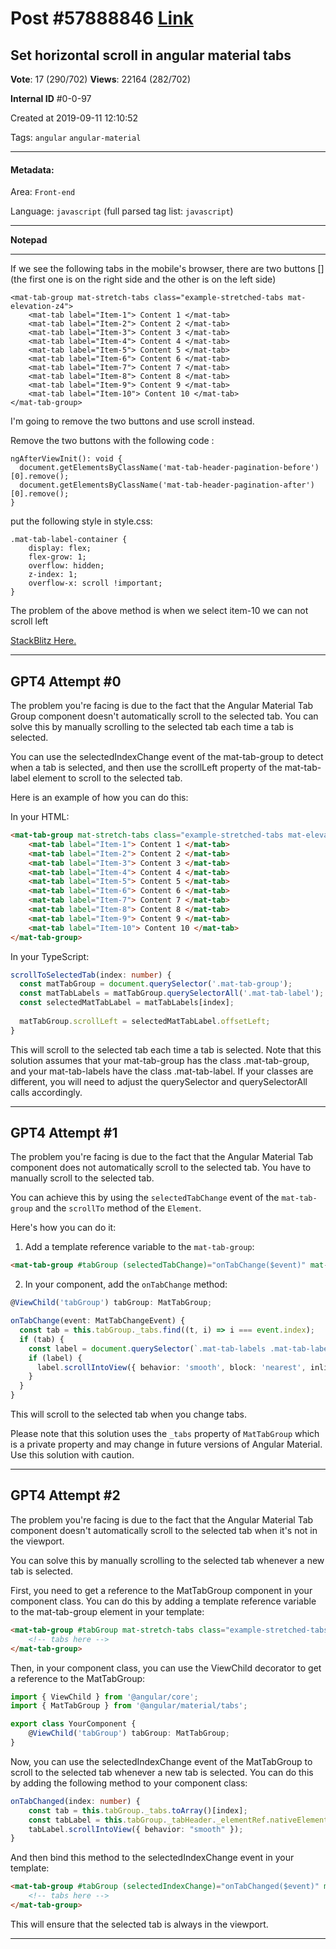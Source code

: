 
# Post \#57888846 [Link](https://stackoverflow.com/questions/57888846/)

## Set horizontal scroll in angular material tabs

**Vote**: 17 (290/702) **Views**: 22164 (282/702) 

**Internal ID** \#0-0-97

Created at 2019-09-11 12:10:52

Tags: `angular` `angular-material`

----------

#### Metadata:

Area: `Front-end`

Language: `javascript` (full parsed tag list: `javascript`)

----------

**Notepad**


----------

If we see the following tabs in the mobile's browser, there are two buttons [] (the first one is on the right side and the other is on the left side)

```
<mat-tab-group mat-stretch-tabs class="example-stretched-tabs mat-elevation-z4">
    <mat-tab label="Item-1"> Content 1 </mat-tab>
    <mat-tab label="Item-2"> Content 2 </mat-tab>
    <mat-tab label="Item-3"> Content 3 </mat-tab>
    <mat-tab label="Item-4"> Content 4 </mat-tab>
    <mat-tab label="Item-5"> Content 5 </mat-tab>
    <mat-tab label="Item-6"> Content 6 </mat-tab>
    <mat-tab label="Item-7"> Content 7 </mat-tab>
    <mat-tab label="Item-8"> Content 8 </mat-tab>
    <mat-tab label="Item-9"> Content 9 </mat-tab>
    <mat-tab label="Item-10"> Content 10 </mat-tab>
</mat-tab-group>
```


[](https://i.stack.imgur.com/TwYZ5.png)

I'm going to remove the two buttons and use scroll instead.



 Remove the two buttons with the following code :

```
ngAfterViewInit(): void {
  document.getElementsByClassName('mat-tab-header-pagination-before')[0].remove();
  document.getElementsByClassName('mat-tab-header-pagination-after')[0].remove();
}
```


 put the following style in style.css:

```
.mat-tab-label-container {
    display: flex;
    flex-grow: 1;
    overflow: hidden;
    z-index: 1;
    overflow-x: scroll !important;
}
```




The problem of the above method is when we select item-10 we can not scroll left

[StackBlitz Here.](https://stackblitz.com/edit/angular-6fgzsv)


----------
        
## GPT4 Attempt \#0

The problem you're facing is due to the fact that the Angular Material Tab Group component doesn't automatically scroll to the selected tab. You can solve this by manually scrolling to the selected tab each time a tab is selected.

You can use the selectedIndexChange event of the mat-tab-group to detect when a tab is selected, and then use the scrollLeft property of the mat-tab-label element to scroll to the selected tab.

Here is an example of how you can do this:

In your HTML:

```html
<mat-tab-group mat-stretch-tabs class="example-stretched-tabs mat-elevation-z4" (selectedIndexChange)="scrollToSelectedTab($event)">
    <mat-tab label="Item-1"> Content 1 </mat-tab>
    <mat-tab label="Item-2"> Content 2 </mat-tab>
    <mat-tab label="Item-3"> Content 3 </mat-tab>
    <mat-tab label="Item-4"> Content 4 </mat-tab>
    <mat-tab label="Item-5"> Content 5 </mat-tab>
    <mat-tab label="Item-6"> Content 6 </mat-tab>
    <mat-tab label="Item-7"> Content 7 </mat-tab>
    <mat-tab label="Item-8"> Content 8 </mat-tab>
    <mat-tab label="Item-9"> Content 9 </mat-tab>
    <mat-tab label="Item-10"> Content 10 </mat-tab>
</mat-tab-group>
```

In your TypeScript:

```typescript
scrollToSelectedTab(index: number) {
  const matTabGroup = document.querySelector('.mat-tab-group');
  const matTabLabels = matTabGroup.querySelectorAll('.mat-tab-label');
  const selectedMatTabLabel = matTabLabels[index];
  
  matTabGroup.scrollLeft = selectedMatTabLabel.offsetLeft;
}
```

This will scroll to the selected tab each time a tab is selected. Note that this solution assumes that your mat-tab-group has the class .mat-tab-group, and your mat-tab-labels have the class .mat-tab-label. If your classes are different, you will need to adjust the querySelector and querySelectorAll calls accordingly.

--------

## GPT4 Attempt \#1

The problem you're facing is due to the fact that the Angular Material Tab component does not automatically scroll to the selected tab. You have to manually scroll to the selected tab. 

You can achieve this by using the `selectedTabChange` event of the `mat-tab-group` and the `scrollTo` method of the `Element`.

Here's how you can do it:

1. Add a template reference variable to the `mat-tab-group`:

```html
<mat-tab-group #tabGroup (selectedTabChange)="onTabChange($event)" mat-stretch-tabs class="example-stretched-tabs mat-elevation-z4">
```

2. In your component, add the `onTabChange` method:

```typescript
@ViewChild('tabGroup') tabGroup: MatTabGroup;

onTabChange(event: MatTabChangeEvent) {
  const tab = this.tabGroup._tabs.find((t, i) => i === event.index);
  if (tab) {
    const label = document.querySelector(`.mat-tab-labels .mat-tab-label:nth-child(${event.index + 1})`);
    if (label) {
      label.scrollIntoView({ behavior: 'smooth', block: 'nearest', inline: 'nearest' });
    }
  }
}
```

This will scroll to the selected tab when you change tabs.

Please note that this solution uses the `_tabs` property of `MatTabGroup` which is a private property and may change in future versions of Angular Material. Use this solution with caution.

--------

## GPT4 Attempt \#2

The problem you're facing is due to the fact that the Angular Material Tab component doesn't automatically scroll to the selected tab when it's not in the viewport. 

You can solve this by manually scrolling to the selected tab whenever a new tab is selected. 

First, you need to get a reference to the MatTabGroup component in your component class. You can do this by adding a template reference variable to the mat-tab-group element in your template:

```html
<mat-tab-group #tabGroup mat-stretch-tabs class="example-stretched-tabs mat-elevation-z4">
    <!-- tabs here -->
</mat-tab-group>
```

Then, in your component class, you can use the ViewChild decorator to get a reference to the MatTabGroup:

```typescript
import { ViewChild } from '@angular/core';
import { MatTabGroup } from '@angular/material/tabs';

export class YourComponent {
    @ViewChild('tabGroup') tabGroup: MatTabGroup;
}
```

Now, you can use the selectedIndexChange event of the MatTabGroup to scroll to the selected tab whenever a new tab is selected. You can do this by adding the following method to your component class:

```typescript
onTabChanged(index: number) {
    const tab = this.tabGroup._tabs.toArray()[index];
    const tabLabel = this.tabGroup._tabHeader._elementRef.nativeElement.querySelectorAll('.mat-tab-label')[index];
    tabLabel.scrollIntoView({ behavior: "smooth" });
}
```

And then bind this method to the selectedIndexChange event in your template:

```html
<mat-tab-group #tabGroup (selectedIndexChange)="onTabChanged($event)" mat-stretch-tabs class="example-stretched-tabs mat-elevation-z4">
    <!-- tabs here -->
</mat-tab-group>
```

This will ensure that the selected tab is always in the viewport.

--------
